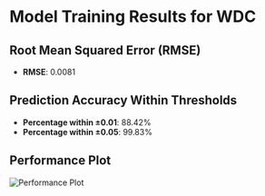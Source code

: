 # Model Training Results for WDC

## Root Mean Squared Error (RMSE)
- **RMSE**: 0.0081

## Prediction Accuracy Within Thresholds
- **Percentage within ±0.01**: 88.42%
- **Percentage within ±0.05**: 99.83%

## Performance Plot
![Performance Plot](../imgs/WDC.png)
